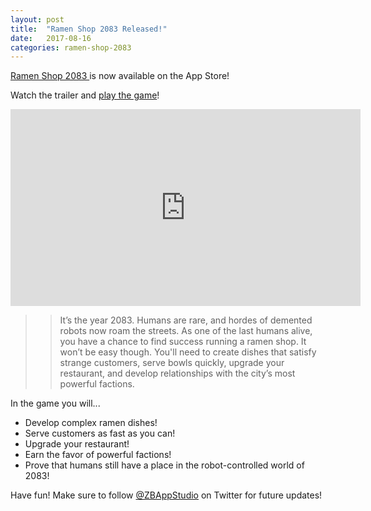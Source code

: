 ```yaml
---
layout: post
title:  "Ramen Shop 2083 Released!"
date:   2017-08-16
categories: ramen-shop-2083
---
```



<a href="http://apple.co/2shy5CS"> Ramen Shop 2083 </a> is now available on the App Store!

Watch the trailer and <a href="http://apple.co/2shy5CS"> play the game</a>!

<iframe width="560" height="315" src="https://www.youtube.com/embed/jM8lROLtCmg" frameborder="0" allowfullscreen></iframe>

>> It’s the year 2083. Humans are rare, and hordes of demented robots now roam the streets. As one of the last humans alive, you have a chance to find success running a ramen shop. It won’t be easy though. You'll need to create dishes that satisfy strange customers, serve bowls quickly, upgrade your restaurant, and develop relationships with the city’s most powerful factions.

In the game you will...

- Develop complex ramen dishes!
- Serve customers as fast as you can!
- Upgrade your restaurant!
- Earn the favor of powerful factions!
- Prove that humans still have a place in the robot-controlled world of 2083!

Have fun! Make sure to follow <a href="https://twitter.com/ZBAppStudio">@ZBAppStudio</a> on Twitter for future updates!
